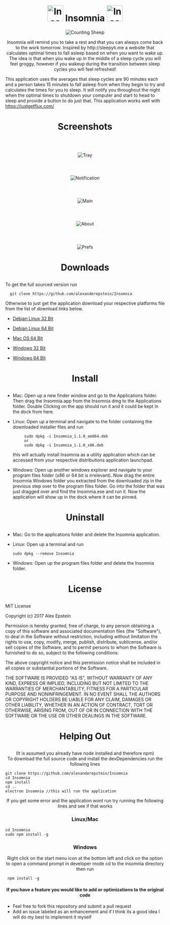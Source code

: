 # <h1 align="center"> <img src="https://github.com/alexanderepstein/Insomnia/blob/master/sleep_github.png" alt="Insomnia Logo" style="width:50px;height:50px;"> <label style="text-align:center"> Insomnia </label> <img src="https://github.com/alexanderepstein/Insomnia/blob/master/sleep_github.png" alt="Insomnia Logo" style="width:50px;height:50px;"> </h1>

<p align="center"><img  src="https://github.com/alexanderepstein/Insomnia/blob/master/giphy.gif" alt="Counting Sheep"></p>

<p align="center">
Insomnia will remind you to take a rest and that you can always come back to the work tomorrow.
Inspired by http://sleepyti.me a website that calculates optimal times to fall asleep based on when you want to wake up.
The idea is that when you wake up in the middle of a sleep cycle you will feel groggy, however if you wakeup during the
transition between sleep cycles you will feel refreshed!

This application uses the averages that sleep cycles are 90 minutes each and a person takes 15 minutes to fall asleep from when they begin to try and calculates the times for you to sleep. It will notify you throughout the night when the optimal times to shutdown your computer and start to head to sleep and provide a button to do just that. This application works well with https://justgetflux.com/  
</p>

# <p align="center" > Screenshots </p>

<h4 style="color:white;text-align:center">MenuBar</h4>
<div  align="center">
 <img  src="https://github.com/alexanderepstein/Insomnia/blob/master/screenshots/Insomnia%20Tray.png?raw=true" alt="Tray">
</div>

<h4 style="color:white;text-align:center">Notification</h4>
<div align="center">
 <img  src="https://github.com/alexanderepstein/Insomnia/blob/master/screenshots/Insomnia%20Notification.png?raw=true" alt="Notification">

<h4 style="color:white;text-align:center">Main Window</h4>
 <img  src="https://github.com/alexanderepstein/Insomnia/blob/master/screenshots/Insomnia%20Main.png?raw=true" alt="Main">

<h4 style="color:white;text-align:center">About Window</h4>
 <img  src="https://github.com/alexanderepstein/Insomnia/blob/master/screenshots/Insomnia%20About.png?raw=true" alt="About">

<h4 style="color:white;text-align:center">Preferences Window </h4>
<img  src="https://github.com/alexanderepstein/Insomnia/blob/master/screenshots/Preferences.png?raw=true" alt="Prefs">
</div>

# <p align="center" > Downloads </p>
To get the full sourced version run

      git clone https://github.com/alexanderepstein/Insomnia

Otherwise to just get the application download your respective platforms file from the list of download links below.

* <a href="https://goo.gl/bqXCmt">Debian Linux 32 Bit</a>

* <a href="https://goo.gl/FbHvLh">Debian Linux 64 Bit</a>

* <a href="https://goo.gl/jMa9a5">Mac OS 64 Bit</a>

* <a href="https://goo.gl/bB61tc">Windows 32 Bit</a>

* <a href="https://goo.gl/NuzRQ0">Windows 64 Bit</a>

# <p align="center" > Install </p>

* Mac: Open up a new finder window and go to the Applications folder. Then drag the Insomnia.app from the Insomnia dmg to the Applications folder. Double Clicking on the app should run it and it could be kept in the dock from here.

* Linux: Open up a terminal and navigate to the folder containing the downloaded installer files and run

           sudo dpkg -i Insomnia_1.1.0_amd64.deb
           or
           sudo dpkg -i Insomnia_1.1.0_x86.deb
  this will actually install Insomnia as a utility application which can be accessed from your respective distributions application launchpad.

* Windows: Open up another windows explorer and navigate to your program files folder (x86 or 64 bit is irrelevant).  Now drag the entire Insomnia Windows folder you extracted  from the downloaded zip in the previous step over to the program files folder. Go into the folder that was just dragged over and find the Insomnia.exe and run it. Now the application will show up in the dock where it can be pinned.

# <p align="center" > Uninstall </p>

* Mac: Go to the applications folder and delete the Insomnia application.

* Linux: Open up a terminal and run

      sudo dpkg --remove Insomnia

* Windows: Open up the program files folder and delete the Insomnia folder.


# <p align="center" > License</p>

MIT License

Copyright (c) 2017 Alex Epstein

Permission is hereby granted, free of charge, to any person obtaining a copy of this software and associated documentation files (the "Software"), to deal in the Software without restriction, including without limitation the rights to use, copy, modify, merge, publish, distribute, sublicense, and/or sell copies of the Software, and to permit persons to whom the Software is furnished to do so, subject to the following conditions:

The above copyright notice and this permission notice shall be included in all copies or substantial portions of the Software.

THE SOFTWARE IS PROVIDED "AS IS", WITHOUT WARRANTY OF ANY KIND, EXPRESS OR IMPLIED, INCLUDING BUT NOT LIMITED TO THE WARRANTIES OF MERCHANTABILITY, FITNESS FOR A PARTICULAR PURPOSE AND NONINFRINGEMENT. IN NO EVENT SHALL THE AUTHORS OR COPYRIGHT HOLDERS BE LIABLE FOR ANY CLAIM, DAMAGES OR OTHER LIABILITY, WHETHER IN AN ACTION OF CONTRACT, TORT OR OTHERWISE, ARISING FROM, OUT OF OR IN CONNECTION WITH THE SOFTWARE OR THE USE OR OTHER DEALINGS IN THE SOFTWARE.

# <p align="center" > Helping Out </p>
<p align="center" >
(It is assumed you already have node installed and therefore npm)<br>
To download the full source code and install the devDependencies run the following lines

</p>

    git clone https://github.com/alexanderepstein/Insomnia
    cd Insomnia
    npm install
    cd ..
    electron Insomnia //this will run the application
<p align="center" >
If you get some error and the application wont run try running the following lines and see if that works

</p>

<h3 align="center"> Linux/Mac </h3>

    cd Insomnia
    sudo npm install -g


<h3 align="center"> Windows </h3>


<p align="center">
Right click on the start menu icon at the bottom left and click on the option to open a command prompt in developer mode
cd to the insomnia directory then run </p>


     npm install -g

<h4 align="center" > If you have a feature you would like to add or optimizations to the original code</h4>

   * Feel free to fork this repository and submit a pull request
   * Add an issue labeled as an enhancement and if I think its a good idea I will do my best to implement it myself
